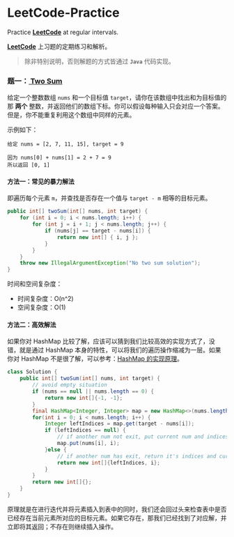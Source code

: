 # LeetCode-Practice
Practice [**LeetCode**](https://leetcode.com) at regular intervals.

[**LeetCode**](https://leetcode.com) 上习题的定期练习和解析。

> 除非特别说明，否则解题的方式皆通过 **`Java`** 代码实现。

### 题一：[ Two Sum](https://leetcode-cn.com/problems/two-sum)

给定一个整数数组 `nums` 和一个目标值 `target`，请你在该数组中找出和为目标值的那 **两个** 整数，并返回他们的数组下标。你可以假设每种输入只会对应一个答案。但是，你不能重复利用这个数组中同样的元素。

示例如下：

```
给定 nums = [2, 7, 11, 15], target = 9

因为 nums[0] + nums[1] = 2 + 7 = 9
所以返回 [0, 1]
```

#### 方法一：常见的暴力解法

即遍历每个元素 `m`，并查找是否存在一个值与 `target - m` 相等的目标元素。

```java
public int[] twoSum(int[] nums, int target) {
    for (int i = 0; i < nums.length; i++) {
        for (int j = i + 1; j < nums.length; j++) {
            if (nums[j] == target - nums[i]) {
                return new int[] { i, j };
            }
        }
    }
    throw new IllegalArgumentException("No two sum solution");
}
```

时间和空间复杂度：

- 时间复杂度：O(n^2)
- 空间复杂度：O(1)

#### 方法二：高效解法

如果你对 HashMap 比较了解，应该可以猜到我们比较高效的实现方式了，没错，就是通过 HashMap 本身的特性，可以将我们的遍历操作缩减为一层。如果你对 HashMap 不是很了解，可以参考：[HashMap 的实现原理](https://github.com/Moosphan/Android-Daily-Interview/issues/16)。

```java
class Solution {
    public int[] twoSum(int[] nums, int target) {
        // avoid empty situation
        if (nums == null || nums.length == 0) {
            return new int[]{-1, -1};
        }
        final HashMap<Integer, Integer> map = new HashMap<>(nums.length);
        for(int i = 0; i < nums.length; i++) {
            Integer leftIndices = map.get(target - nums[i]);
            if (leftIndices == null) {
                // if another num not exit, put current num and indices into the map.
                map.put(nums[i], i);
            }else {
                // if another num has exit, return it's indices and current number's indices.
                return new int[]{leftIndices, i};
            }
        }
        return new int[]{};
    }
}
```

原理就是在进行迭代并将元素插入到表中的同时，我们还会回过头来检查表中是否已经存在当前元素所对应的目标元素。如果它存在，那我们已经找到了对应解，并立即将其返回；不存在则继续插入操作。





